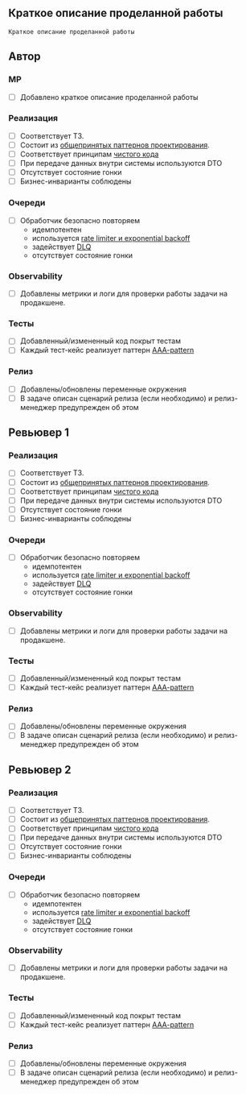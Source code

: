 ## Краткое описание проделанной работы

`Краткое описание проделанной работы`

## Автор

### МР
- [ ] Добавлено краткое описание проделанной работы

### Реализация
- [ ] Соответствует ТЗ.
- [ ] Состоит из [общепринятых паттернов проектирования](https://designpatternsphp.readthedocs.io/en/latest/).
- [ ] Соответствует принципам [чистого кода](https://habr.com/ru/articles/424051/)
- [ ] При передаче данных внутри системы используются DTO
- [ ] Отсутствует состояние гонки
- [ ] Бизнес-инварианты соблюдены

### Очереди
- [ ] Обработчик безопасно повторяем
    - идемпотентен
    - используется [rate limiter и exponential backoff](https://en.wikipedia.org/wiki/Exponential_backoff)
    - задействует [DLQ](https://aws.amazon.com/ru/what-is/dead-letter-queue/)
    - отсутствует состояние гонки

### Observability
- [ ] Добавлены метрики и логи для проверки работы задачи на продакшене.

### Тесты
- [ ] Добавленный/измененный код покрыт тестам
- [ ] Каждый тест-кейс реализует паттерн [AAA-pattern](https://tenchat.ru/media/97620-pattern-aaa-arrangeactassert-i-yego-antipatterny)

### Релиз
- [ ] Добавлены/обновлены переменные окружения
- [ ] В задаче описан сценарий релиза (если необходимо) и релиз-менеджер предупрежден об этом

## Ревьювер 1

### Реализация
- [ ] Соответствует ТЗ.
- [ ] Состоит из [общепринятых паттернов проектирования](https://designpatternsphp.readthedocs.io/en/latest/).
- [ ] Соответствует принципам [чистого кода](https://habr.com/ru/articles/424051/)
- [ ] При передаче данных внутри системы используются DTO
- [ ] Отсутствует состояние гонки
- [ ] Бизнес-инварианты соблюдены

### Очереди
- [ ] Обработчик безопасно повторяем
  - идемпотентен
  - используется [rate limiter и exponential backoff](https://en.wikipedia.org/wiki/Exponential_backoff)
  - задействует [DLQ](https://aws.amazon.com/ru/what-is/dead-letter-queue/)
  - отсутствует состояние гонки

### Observability
- [ ] Добавлены метрики и логи для проверки работы задачи на продакшене.

### Тесты
- [ ] Добавленный/измененный код покрыт тестам
- [ ] Каждый тест-кейс реализует паттерн [AAA-pattern](https://tenchat.ru/media/97620-pattern-aaa-arrangeactassert-i-yego-antipatterny)

### Релиз
- [ ] Добавлены/обновлены переменные окружения
- [ ] В задаче описан сценарий релиза (если необходимо) и релиз-менеджер предупрежден об этом

## Ревьювер 2

### Реализация
- [ ] Соответствует ТЗ.
- [ ] Состоит из [общепринятых паттернов проектирования](https://designpatternsphp.readthedocs.io/en/latest/).
- [ ] Соответствует принципам [чистого кода](https://habr.com/ru/articles/424051/)
- [ ] При передаче данных внутри системы используются DTO
- [ ] Отсутствует состояние гонки
- [ ] Бизнес-инварианты соблюдены

### Очереди
- [ ] Обработчик безопасно повторяем
  - идемпотентен
  - используется [rate limiter и exponential backoff](https://en.wikipedia.org/wiki/Exponential_backoff)
  - задействует [DLQ](https://aws.amazon.com/ru/what-is/dead-letter-queue/)
  - отсутствует состояние гонки

### Observability
- [ ] Добавлены метрики и логи для проверки работы задачи на продакшене.

### Тесты
- [ ] Добавленный/измененный код покрыт тестам
- [ ] Каждый тест-кейс реализует паттерн [AAA-pattern](https://tenchat.ru/media/97620-pattern-aaa-arrangeactassert-i-yego-antipatterny)

### Релиз
- [ ] Добавлены/обновлены переменные окружения
- [ ] В задаче описан сценарий релиза (если необходимо) и релиз-менеджер предупрежден об этом
